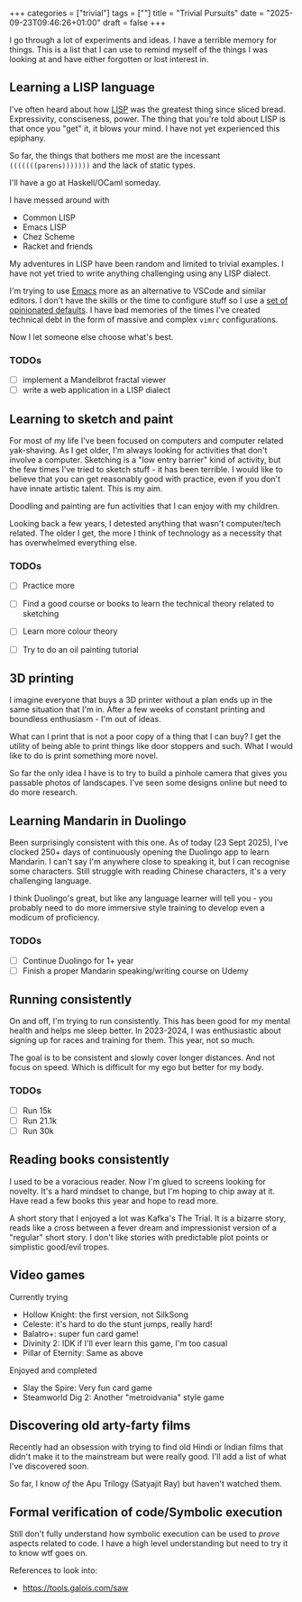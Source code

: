 +++
categories = ["trivial"]
tags = [""]
title = "Trivial Pursuits"
date = "2025-09-23T09:46:26+01:00"
draft = false
+++

I go through a lot of experiments and ideas. I have a terrible memory for things. This is a list that I can use to remind myself of the things I was looking at and have either forgotten or lost interest in. 

## Learning a LISP language
I've often heard about how [LISP](https://en.wikipedia.org/wiki/Lisp_\(programming_language'\)) was the greatest thing since sliced bread. Expressivity, consciseness, power. The thing that you're told about LISP is that once you "get" it, it blows your mind. I have not yet experienced this epiphany. 

So far, the things that bothers me most are the incessant `(((((((parens)))))))` and the lack of static types. 

I'll have a go at Haskell/OCaml someday. 

I have messed around with
   * Common LISP
   * Emacs LISP
   * Chez Scheme
   * Racket and friends
   
My adventures in LISP have been random and limited to trivial examples. I have not yet tried to write anything challenging using any LISP dialect.

I'm trying to use [Emacs](https://www.gnu.org/software/emacs/) more as an alternative to VSCode and similar editors. I don't have the skills or the time to configure stuff so I use a [set of opinionated defaults](https://github.com/doomemacs/doomemacs). I have bad memories of the times I've created technical debt in the form of massive and complex `vimrc` configurations. 

Now I let someone else choose what's best.

### TODOs 
   - [ ] implement a Mandelbrot fractal viewer
   - [ ] write a web application in a LISP dialect

## Learning to sketch and paint

For most of my life I've been focused on computers and computer related yak-shaving. As I get older, I'm always looking for activities that don't involve a computer. Sketching is a "low entry barrier" kind of activity, but the few times I've tried to sketch stuff - it has been terrible. I would like to believe that you can get reasonably good with practice, even if you don't have innate artistic talent. This is my aim. 

Doodling and painting are fun activities that I can enjoy with my children. 

Looking back a few years, I detested anything that wasn't computer/tech related. The older I get, the more I think of technology as a necessity that has overwhelmed everything else. 

### TODOs 
   - [ ] Practice more 
   - [ ] Find a good course or books to learn the technical theory 
   related to sketching 
   - [ ] Learn more colour theory
   - [ ] Try to do an oil painting tutorial


## 3D printing 

I imagine everyone that buys a 3D printer without a plan ends up in the same situation that I'm in. After a few weeks of constant printing and boundless enthusiasm - I'm out of ideas. 

What can I print that is not a poor copy of a thing that I can buy? I get the utility of being able to print things like door stoppers and such. What I would like to do is print something more novel. 

So far the only idea I have is to try to build a pinhole camera that gives you passable photos of landscapes. I've seen some designs online but need to do more research. 


## Learning Mandarin in Duolingo

Been surprisingly consistent with this one. As of today (23 Sept 2025), I've clocked 250+ days of continuously opening the Duolingo app to learn Mandarin. I can't say I'm anywhere close to speaking it, but I can recognise some characters. Still struggle with reading Chinese characters, it's a very challenging language.

I think Duolingo's great, but like any language learner will tell you - you probably need to do more immersive style training to develop even a modicum of proficiency. 

### TODOs
   - [ ] Continue Duolingo for 1+ year
   - [ ] Finish a proper Mandarin speaking/writing course on Udemy

## Running consistently

On and off, I'm trying to run consistently. This has been good for my mental health and helps me sleep better. In 2023-2024, I was enthusiastic about signing up for races and training for them. This year, not so much. 

The goal is to be consistent and slowly cover longer distances. And not focus on speed. Which is difficult for my ego but better for my body. 

### TODOs 
   - [ ] Run 15k
   - [ ] Run 21.1k 
   - [ ] Run 30k
   
## Reading books consistently 
I used to be a voracious reader. Now I'm glued to screens looking for novelty. It's a hard mindset to change, but I'm hoping to chip away at it. Have read a few books this year and hope to read more. 

A short story that I enjoyed a lot was Kafka's The Trial. It is a bizarre story, reads like a cross between a fever dream and impressionist version of a "regular" short story. I don't like stories with predictable plot points or simplistic good/evil tropes. 

## Video games
Currently trying
   - Hollow Knight: the first version, not SilkSong
   - Celeste: it's hard to do the stunt jumps, really hard!
   - Balatro+: super fun card game!
   - Divinity 2: IDK if I'll ever learn this game, I'm too casual
   - Pillar of Eternity: Same as above
   
Enjoyed and completed
   - Slay the Spire: Very fun card game
   - Steamworld Dig 2: Another "metroidvania" style game 
   

## Discovering old arty-farty films

Recently had an obsession with trying to find old Hindi or Indian films that
didn't make it to the mainstream but were really good. I'll add a list of what I've discovered soon. 

So far, I know _of_ the Apu Trilogy (Satyajit Ray) but haven't watched them. 

## Formal verification of code/Symbolic execution

Still don't fully understand how symbolic execution can be used to *prove* aspects related to code. I have a high level understanding but need to try it to know wtf goes on. 

References to look into:
  - https://tools.galois.com/saw





